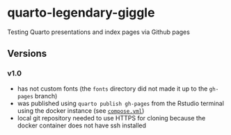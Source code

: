 # quarto-legendary-giggle
Testing Quarto presentations and index pages via Github pages


## Versions

### v1.0

- has not custom fonts (the `fonts` directory did not made it up to the `gh-pages` branch)
- was published using `quarto publish gh-pages` from the Rstudio terminal using the docker instance (see [`compose.yml`](compose.yml))
- local git repository needed to use HTTPS for cloning because the docker container does not have ssh installed